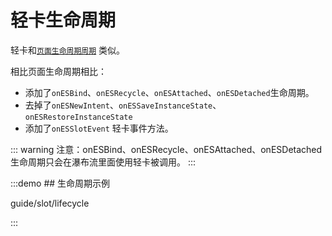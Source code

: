 # 轻卡生命周期

轻卡和[`页面生命周期周期`](/zh-CN/guide/page/lifecycle) 类似。

相比页面生命周期相比：

* 添加了`onESBind`、`onESRecycle`、`onESAttached`、`onESDetached`生命周期。
* 去掉了`onESNewIntent`、`onESSaveInstanceState`、`onESRestoreInstanceState`
* 添加了`onESSlotEvent` 轻卡事件方法。

::: warning 注意：onESBind、onESRecycle、onESAttached、onESDetached 生命周期只会在瀑布流里面使用轻卡被调用。
:::

:::demo ## 生命周期示例

guide/slot/lifecycle

:::
